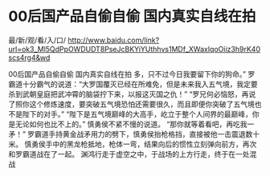 # 00后国产品自偷自偷 国内真实自线在拍

最/新/观/看/入/口/ http://www.baidu.com/link?url=ok3_Ml5QdPpOWDUDT8PseJcBKYiYUthhvs1MDf_XWaxIqoOiiz3h9rK40scs4rg4&wd

00后国产品自偷自偷 国内真实自线在拍
多，只不过今日我要留下你的狗命。”
    罗霸道十分霸气的说道：“大罗国覆灭已经在所难免，但是未来我入五气境，我定要杀到武朝皇庭把武冲霄的脑袋拧下来，以报这灭国之仇！”
    “罗兄何必恼怒，再说了照你这个修炼速度，要突破五气境恐怕还需要很久，而且即便你突破了五气境也不是陛下的对手。”
    “陛下是五气境巅峰的大高手，屹立于整个人间界的最巅峰，你是无论如何也比不上的。”
    慎勇侯不紧不慢的说道。
    “那你就等着看吧，再吃我一矛！”
    罗霸道手持黄金战矛用力的劈下，慎勇侯抬枪格挡，直接被他一击震退数十米。
    慎勇侯手中的黑龙枪抵地，枪体一弯，结果向后的惯性立刻弹向前方，再次和罗霸道战在了一起。
    渊鸿行走于虚空之中，于战场的上方行走，终于在一处混战
